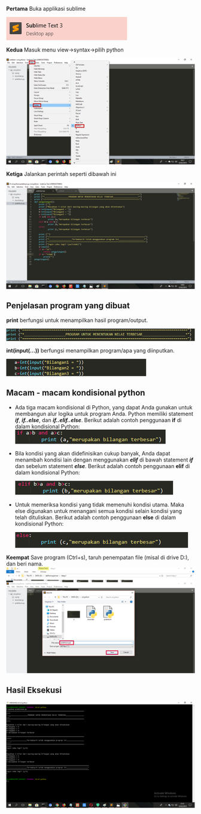 **Pertama**
Buka applikasi sublime

![alt text](1.png)

**Kedua**
Masuk menu view->syntax->pilih python

![alt text](2.png)

**Ketiga**
Jalankan perintah seperti dibawah ini

![alt text](3.png)

## Penjelasan program yang dibuat ##

**print** berfungsi untuk menampilkan hasil program/output.

![alt text](4.png)

**int(input(...))** berfungsi menampilkan program/apa yang diinputkan.

![alt text](5.png)

## Macam - macam kondisional python ##




- Ada tiga macam kondisional di Python, yang dapat Anda gunakan untuk membangun alur logika untuk program Anda.
Python memiliki statement _**if**_, _**if..else**_, dan _**if..elif..else**_.
Berikut adalah contoh penggunaan **if** di dalam kondisional Python:
	![GitHub Logo](6.png)

- Bila kondisi yang akan didefinisikan cukup banyak, Anda dapat menambah kondisi lain dengan menggunakan _**elif**_ di bawah statement _**if**_ dan sebelum statement _**else**_.
Berikut adalah contoh penggunaan **elif** di dalam kondisional Python:

	![GitHub Logo](7.png)

- Untuk memeriksa kondisi yang tidak memenuhi kondisi utama. 
Maka else digunakan untuk menangani semua kondisi selain kondisi yang telah dituliskan. 
Berikut adalah contoh penggunaan **else** di dalam kondisional Python:

	![GitHub Logo](8.png)

**Keempat**
Save program (Ctrl+s), taruh penempatan file (misal di drive D:), dan beri nama.
![GitHub Logo](9.png)

## Hasil Eksekusi ##

![GitHub Logo](10.png)

	